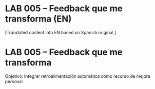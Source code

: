 # LAB 005 – Feedback que me transforma (EN)

[Translated content into EN based on Spanish original.]

# LAB 005 – Feedback que me transforma

Objetivo: Integrar retroalimentación automática como recurso de mejora personal.